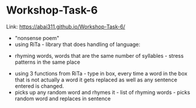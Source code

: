 # Workshop-Task-6
Link: https://abai311.github.io/Workshop-Task-6/

- "nonsense poem"
- using RiTa - library that does handling of language:
 * rhyming words, words that are the same number of syllables - stress patterns in the same place
- using 3 functions from RiTa - type in box, every time a word in the box that is not actually a word it gets replaced as well as any sentence entered is changed.
- picks up any random word and rhymes it - list of rhyming words - picks random word and replaces in sentence

